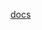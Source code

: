 [docs](https://raw.githubusercontent.com/MikalaiYatsyna/terraform-aws-eks-autoscaler/master/README.md ':include')